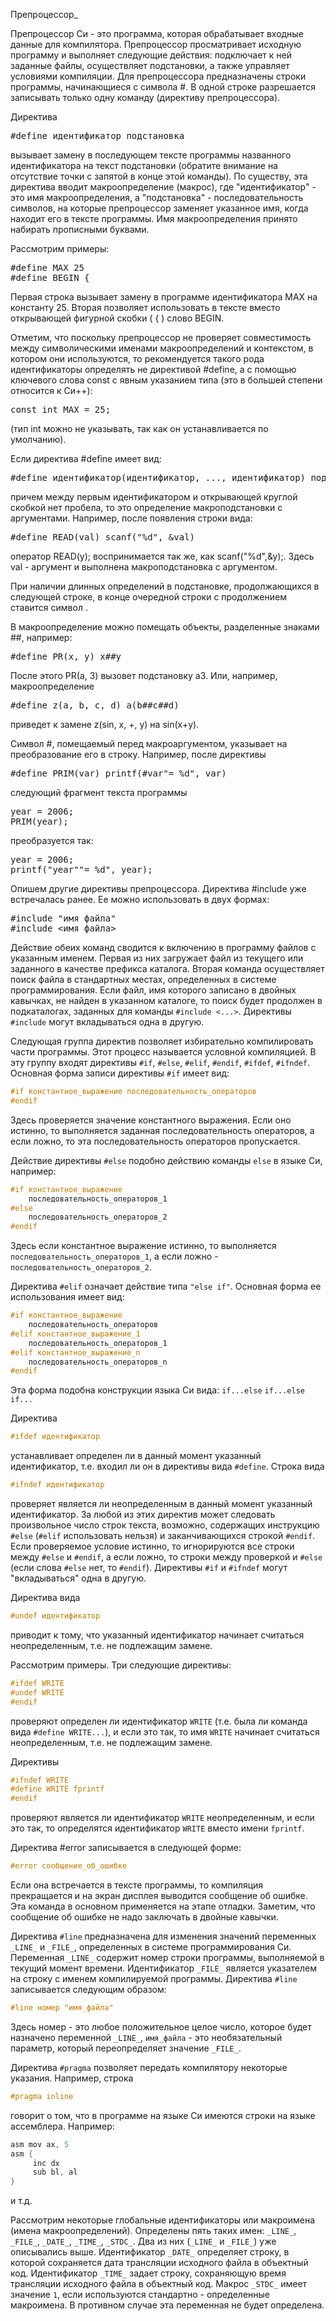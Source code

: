 Препроцессор</a></font>_</h4>

Препроцессор Си - это программа, которая обрабатывает входные данные для компилятора. Препроцессор просматривает исходную программу и выполняет следующие действия: подключает к ней заданные файлы, осуществляет подстановки, а также управляет условиями компиляции. Для препроцессора предназначены строки программы, начинающиеся с символа #. В одной строке разрешается записывать только одну команду (директиву препроцессора).

Директива

<pre>#define идентификатор подстановка</pre>

вызывает замену в последующем тексте программы названного идентификатора на текст подстановки (обратите внимание на отсутствие точки с запятой в конце этой команды). По существу, эта директива вводит макроопределение (макрос), где "идентификатор" - это имя макроопределения, а "подстановка" - последовательность символов, на которые препроцессор заменяет указанное имя, когда находит его в тексте программы. Имя макроопределения принято набирать прописными буквами.

Рассмотрим примеры:

<pre>#define MAX 25
#define BEGIN {</pre>

Первая строка вызывает замену в программе идентификатора MAX на константу 25\. Вторая позволяет использовать в тексте вместо открывающей фигурной скобки ( { ) слово BEGIN.

Отметим, что поскольку препроцессор не проверяет совместимость между символическими именами макроопределений и контекстом, в котором они используются, то рекомендуется такого рода идентификаторы определять не директивой #define, а с помощью ключевого слова const с явным указанием типа (это в большей степени относится к Си++):

<pre>const int MAX = 25;</pre>

(тип int можно не указывать, так как он устанавливается по умолчанию).

Если директива #define имеет вид:

<pre>#define идентификатор(идентификатор, ..., идентификатор) подстановка</pre>

причем между первым идентификатором и открывающей круглой скобкой нет пробела, то это определение макроподстановки с аргументами. Например, после появления строки вида:

<pre>#define READ(val) scanf("%d", &val)</pre>

оператор READ(y); воспринимается так же, как scanf("%d",&y);. Здесь val - аргумент и выполнена макроподстановка с аргументом.

При наличии длинных определений в подстановке, продолжающихся в следующей строке, в конце очередной строки с продолжением ставится символ \.

В макроопределение можно помещать объекты, разделенные знаками ##, например:

<pre>#define PR(x, у) x##y</pre>

После этого PR(а, 3) вызовет подстановку а3\. Или, например, макроопределение

<pre>#define z(a, b, c, d) a(b##c##d)</pre>

приведет к замене z(sin, x, +, y) на sin(x+y).

Символ #, помещаемый перед макроаргументом, указывает на преобразование его в строку. Например, после директивы

<pre>#define PRIM(var) printf(#var"= %d", var)</pre>

следующий фрагмент текста программы

<pre>year = 2006;
PRIM(year);</pre>

преобразуется так:

<pre>year = 2006;
printf("year""= %d", year);</pre>

Опишем другие директивы препроцессора. Директива #include уже встречалась ранее. Ее можно использовать в двух формах:

<pre>#include "имя файла"
#include &lt;имя файла></pre>

Действие обеих команд сводится к включению в программу файлов с указанным именем. Первая из них загружает файл из текущего или заданного в качестве префикса каталога. Вторая команда осуществляет поиск файла в стандартных местах, определенных в системе программирования. Если файл, имя которого записано в двойных кавычках, не найден в указанном каталоге, то поиск будет продолжен в подкаталогах, заданных для команды `#include <...>`. Директивы `#include` могут вкладываться одна в другую.

Следующая группа директив позволяет избирательно компилировать части программы. Этот процесс называется условной компиляцией. В эту группу входят директивы `#if`, `#else`, `#elif`, `#endif`, `#ifdef`, `#ifndef`. Основная форма записи директивы `#if` имеет вид:

```c
#if константное_выражение последовательность_операторов
#endif
```

Здесь проверяется значение константного выражения. Если оно истинно, то выполняется заданная последовательность операторов, а если ложно, то эта последовательность операторов пропускается.

Действие директивы `#else` подобно действию команды `else` в языке Си, например:

```c
#if константное_выражение
    последовательность_операторов_1
#else
    последовательность_операторов_2
#endif
```

Здесь если константное выражение истинно, то выполняется `последовательность_операторов_1`, а если ложно - `последовательность_операторов_2`.

Директива `#elif` означает действие типа `"else if"`. Основная форма ее использования имеет вид:

```c
#if константное_выражение
    последовательность_операторов
#elif константное_выражение_1
    последовательность_операторов_1
#elif константное_выражение_n
    последовательность_операторов_n
#endif
```

Эта форма подобна конструкции языка Си вида: `if...else` `if...else` `if...`

Директива

```c
#ifdef идентификатор
```

устанавливает определен ли в данный момент указанный идентификатор, т.е. входил ли он в директивы вида `#define`. Строка вида

```c
#ifndef идентификатор
```

проверяет является ли неопределенным в данный момент указанный идентификатор. За любой из этих директив может следовать произвольное число строк текста, возможно, содержащих инструкцию `#else` (`#elif` использовать нельзя) и заканчивающихся строкой `#endif`. Если проверяемое условие истинно, то игнорируются все строки между `#else` и `#endif`, а если ложно, то строки между проверкой и `#else` (если слова `#else` нет, то `#endif`). Директивы `#if` и `#ifndef` могут "вкладываться" одна в другую.

Директива вида

```c
#undef идентификатор
```

приводит к тому, что указанный идентификатор начинает считаться неопределенным, т.е. не подлежащим замене.

Рассмотрим примеры. Три следующие директивы:

```c
#ifdef WRITE
#undef WRITE
#endif
```

проверяют определен ли идентификатор `WRITE` (т.е. была ли команда вида `#define WRITE...`), и если это так, то имя `WRITE` начинает считаться неопределенным, т.е. не подлежащим замене.

Директивы

```c
#ifndef WRITE
#define WRITE fprintf
#endif
```

проверяют является ли идентификатор `WRITE` неопределенным, и если это так, то определятся идентификатор `WRITE` вместо имени `fprintf`.

Директива #error записывается в следующей форме:

```c
#error сообщение_об_ошибке
```

Если она встречается в тексте программы, то компиляция прекращается и на экран дисплея выводится сообщение об ошибке. Эта команда в основном применяется на этапе отладки. Заметим, что сообщение об ошибке не надо заключать в двойные кавычки.

Директива `#line` предназначена для изменения значений переменных `_LINE_` и `_FILE_`, определенных в системе программирования Си. Переменная `_LINE_` содержит номер строки программы, выполняемой в текущий момент времени. Идентификатор `_FILE_` является указателем на строку с именем компилируемой программы. Директива `#line` записывается следующим образом:

```c
#line номер "имя_файла"
```

Здесь номер - это любое положительное целое число, которое будет назначено переменной `_LINE_`, `имя_файла` - это необязательный параметр, который переопределяет значение `_FILE_`.

Директива `#pragma` позволяет передать компилятору некоторые указания. Например, строка

```c
#pragma inline
```

говорит о том, что в программе на языке Си имеются строки на языке ассемблера. Например:

```c
asm mov ax, 5
asm {
     inc dx
     sub bl, al
}
```

и т.д.

Рассмотрим некоторые глобальные идентификаторы или макроимена (имена макроопределений). Определены пять таких имен: `_LINE_`, `_FILE_`, `_DATE_`, `_TIME_`, `_STDC_`. Два из них (`_LINE_` и `_FILE_`) уже описывались выше. Идентификатор `_DATE_` определяет строку, в которой сохраняется дата трансляции исходного файла в объектный код. Идентификатор `_TIME_` задает строку, сохраняющую время трансляции исходного файла в объектный код. Макрос `_STDC_` имеет значение `1`, если используются стандартно - определенные макроимена. В противном случае эта переменная не будет определена.